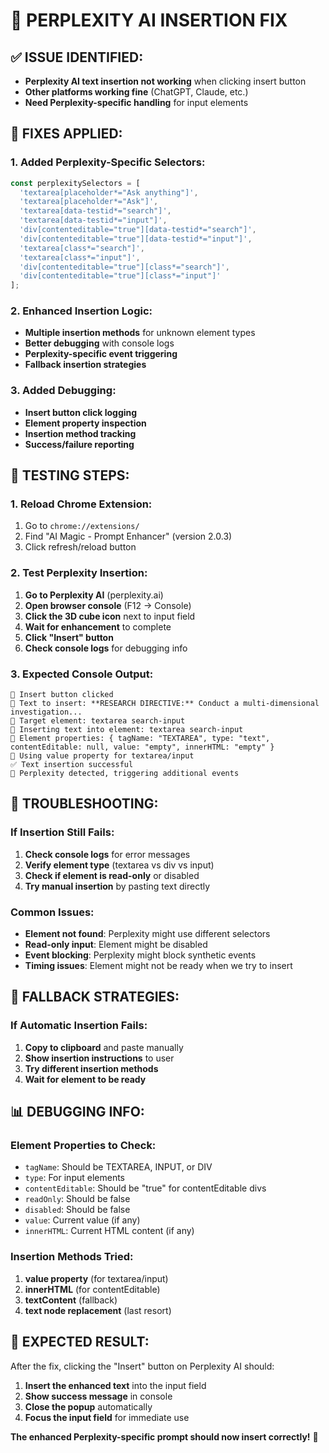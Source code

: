 # 🔧 **PERPLEXITY AI INSERTION FIX**

## ✅ **ISSUE IDENTIFIED:**
- **Perplexity AI text insertion not working** when clicking insert button
- **Other platforms working fine** (ChatGPT, Claude, etc.)
- **Need Perplexity-specific handling** for input elements

## 🔧 **FIXES APPLIED:**

### **1. Added Perplexity-Specific Selectors:**
```javascript
const perplexitySelectors = [
  'textarea[placeholder*="Ask anything"]',
  'textarea[placeholder*="Ask"]',
  'textarea[data-testid*="search"]',
  'textarea[data-testid*="input"]',
  'div[contenteditable="true"][data-testid*="search"]',
  'div[contenteditable="true"][data-testid*="input"]',
  'textarea[class*="search"]',
  'textarea[class*="input"]',
  'div[contenteditable="true"][class*="search"]',
  'div[contenteditable="true"][class*="input"]'
];
```

### **2. Enhanced Insertion Logic:**
- **Multiple insertion methods** for unknown element types
- **Better debugging** with console logs
- **Perplexity-specific event triggering**
- **Fallback insertion strategies**

### **3. Added Debugging:**
- **Insert button click logging**
- **Element property inspection**
- **Insertion method tracking**
- **Success/failure reporting**

## 🚀 **TESTING STEPS:**

### **1. Reload Chrome Extension:**
1. Go to `chrome://extensions/`
2. Find "AI Magic - Prompt Enhancer" (version 2.0.3)
3. Click refresh/reload button

### **2. Test Perplexity Insertion:**
1. **Go to Perplexity AI** (perplexity.ai)
2. **Open browser console** (F12 → Console)
3. **Click the 3D cube icon** next to input field
4. **Wait for enhancement** to complete
5. **Click "Insert" button**
6. **Check console logs** for debugging info

### **3. Expected Console Output:**
```
🔘 Insert button clicked
📝 Text to insert: **RESEARCH DIRECTIVE:** Conduct a multi-dimensional investigation...
🎯 Target element: textarea search-input
🔧 Inserting text into element: textarea search-input
🔧 Element properties: { tagName: "TEXTAREA", type: "text", contentEditable: null, value: "empty", innerHTML: "empty" }
📝 Using value property for textarea/input
✅ Text insertion successful
🎯 Perplexity detected, triggering additional events
```

## 🎯 **TROUBLESHOOTING:**

### **If Insertion Still Fails:**
1. **Check console logs** for error messages
2. **Verify element type** (textarea vs div vs input)
3. **Check if element is read-only** or disabled
4. **Try manual insertion** by pasting text directly

### **Common Issues:**
- **Element not found**: Perplexity might use different selectors
- **Read-only input**: Element might be disabled
- **Event blocking**: Perplexity might block synthetic events
- **Timing issues**: Element might not be ready when we try to insert

## 🔧 **FALLBACK STRATEGIES:**

### **If Automatic Insertion Fails:**
1. **Copy to clipboard** and paste manually
2. **Show insertion instructions** to user
3. **Try different insertion methods**
4. **Wait for element to be ready**

## 📊 **DEBUGGING INFO:**

### **Element Properties to Check:**
- `tagName`: Should be TEXTAREA, INPUT, or DIV
- `type`: For input elements
- `contentEditable`: Should be "true" for contentEditable divs
- `readOnly`: Should be false
- `disabled`: Should be false
- `value`: Current value (if any)
- `innerHTML`: Current HTML content (if any)

### **Insertion Methods Tried:**
1. **value property** (for textarea/input)
2. **innerHTML** (for contentEditable)
3. **textContent** (fallback)
4. **text node replacement** (last resort)

## 🎉 **EXPECTED RESULT:**

After the fix, clicking the "Insert" button on Perplexity AI should:
1. **Insert the enhanced text** into the input field
2. **Show success message** in console
3. **Close the popup** automatically
4. **Focus the input field** for immediate use

**The enhanced Perplexity-specific prompt should now insert correctly!** 🚀 